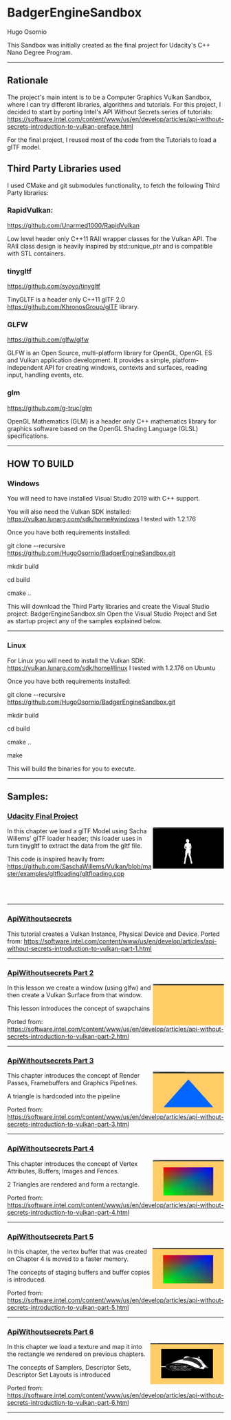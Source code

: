 # BadgerEngineSandbox
Hugo Osornio

This Sandbox was initially created as the final project for Udacity's C++ Nano Degree Program.

<hr>

## Rationale

The project's main intent is to be a Computer Graphics Vulkan Sandbox, where I can try different libraries, algorithms and tutorials.
For this project, I decided to start by porting Intel's API Without Secrets series of tutorials:
https://software.intel.com/content/www/us/en/develop/articles/api-without-secrets-introduction-to-vulkan-preface.html

For the final project, I reused most of the code from the Tutorials to load a glTF model.

## Third Party Libraries used

I used CMake and git submodules functionality, to fetch the following Third Party libraries:

### RapidVulkan:
https://github.com/Unarmed1000/RapidVulkan

Low level header only C++11 RAII wrapper classes for the Vulkan API. The RAII class design is heavily inspired by std::unique_ptr and is compatible with STL containers.

### tinygltf
https://github.com/syoyo/tinygltf

TinyGLTF is a header only C++11 glTF 2.0 https://github.com/KhronosGroup/glTF library.

### GLFW
https://github.com/glfw/glfw

GLFW is an Open Source, multi-platform library for OpenGL, OpenGL ES and Vulkan application development. It provides a simple, platform-independent API for creating windows, contexts and surfaces, reading input, handling events, etc.

### glm
https://github.com/g-truc/glm

OpenGL Mathematics (GLM) is a header only C++ mathematics library for graphics software based on the OpenGL Shading Language (GLSL) specifications.

<hr>

## HOW TO BUILD
### Windows

You will need to have installed Visual Studio 2019 with C++ support.

You will also need the Vulkan SDK installed:
https://vulkan.lunarg.com/sdk/home#windows
I tested with 1.2.176

Once you have both requirements installed:

git clone --recursive https://github.com/HugoOsornio/BadgerEngineSandbox.git

mkdir build

cd build

cmake ..

This will download the Third Party libraries and create the Visual Studio project: BadgerEngineSandbox.sln
Open the Visual Studio Project and Set as startup project any of the samples explained below.

<hr>

### Linux

For Linux you will need to install the Vulkan SDK:
https://vulkan.lunarg.com/sdk/home#linux
I tested with 1.2.176 on Ubuntu

Once you have both requirements installed:

git clone --recursive https://github.com/HugoOsornio/BadgerEngineSandbox.git

mkdir build

cd build

cmake ..

make

This will build the binaries for you to execute.

<hr>

## Samples:

### [Udacity Final Project](./SelfContainedSamples/UdacityFinalProject)
<img src="./SelfContainedSamples/UdacityFinalProject/UdacityFinalProject.png" height="96px" align="right">

In this chapter we load a glTF Model using Sacha Willems' glTF loader header; this loader uses in turn tinygltf to extract the data from the gltf file.

This code is inspired heavily from: https://github.com/SaschaWillems/Vulkan/blob/master/examples/gltfloading/gltfloading.cpp

<br><br>
<hr>

### [ApiWithoutsecrets](./SelfContainedSamples/ApiWithoutSecrets.cpp)

This tutorial creates a Vulkan Instance, Physical Device and Device.
Ported from: https://software.intel.com/content/www/us/en/develop/articles/api-without-secrets-introduction-to-vulkan-part-1.html

<hr>

### [ApiWithoutsecrets Part 2](./SelfContainedSamples/ApiWithoutSecrets_Part2.cpp)
<img src="./SelfContainedSamples/ApiWithoutSecrets_Part2.png" height="96px" align="right">

In this lesson we create a window (using glfw) and then create a Vulkan Surface from that window.

This lesson introduces the concept of swapchains

Ported from: https://software.intel.com/content/www/us/en/develop/articles/api-without-secrets-introduction-to-vulkan-part-2.html


<hr>

### [ApiWithoutsecrets Part 3](./SelfContainedSamples/ApiWithoutSecrets_Part3.cpp)
<img src="./SelfContainedSamples/ApiWithoutSecrets_Part3.png" height="96px" align="right">

This chapter introduces the concept of Render Passes, Framebuffers and Graphics Pipelines.

A triangle is hardcoded into the pipeline

Ported from: https://software.intel.com/content/www/us/en/develop/articles/api-without-secrets-introduction-to-vulkan-part-3.html

<hr>

### [ApiWithoutsecrets Part 4](./SelfContainedSamples/ApiWithoutSecrets_Part4.cpp)
<img src="./SelfContainedSamples/ApiWithoutSecrets_Part4.png" height="96px" align="right">

This chapter introduces the concept of Vertex Attributes, Buffers, Images and Fences. 

2 Triangles are rendered and form a rectangle.

Ported from: https://software.intel.com/content/www/us/en/develop/articles/api-without-secrets-introduction-to-vulkan-part-4.html
<hr>

### [ApiWithoutsecrets Part 5](./SelfContainedSamples/ApiWithoutSecrets_Part5.cpp)
<img src="./SelfContainedSamples/ApiWithoutSecrets_Part5.png" height="96px" align="right">

In this chapter, the vertex buffer that was created on Chapter 4 is moved to a faster memory.

The concepts of staging buffers and buffer copies is introduced.

Ported from: https://software.intel.com/content/www/us/en/develop/articles/api-without-secrets-introduction-to-vulkan-part-5.html

<hr>

### [ApiWithoutsecrets Part 6](./SelfContainedSamples/ApiWithoutSecrets_Part6.cpp)
<img src="./SelfContainedSamples/ApiWithoutSecrets_Part6.png" height="96px" align="right">

In this chapter we load a texture and map it into the rectangle we rendered on previous chapters.

The concepts of Samplers, Descriptor Sets, Descriptor Set Layouts is introduced

Ported from: https://software.intel.com/content/www/us/en/develop/articles/api-without-secrets-introduction-to-vulkan-part-6.html

<hr>
